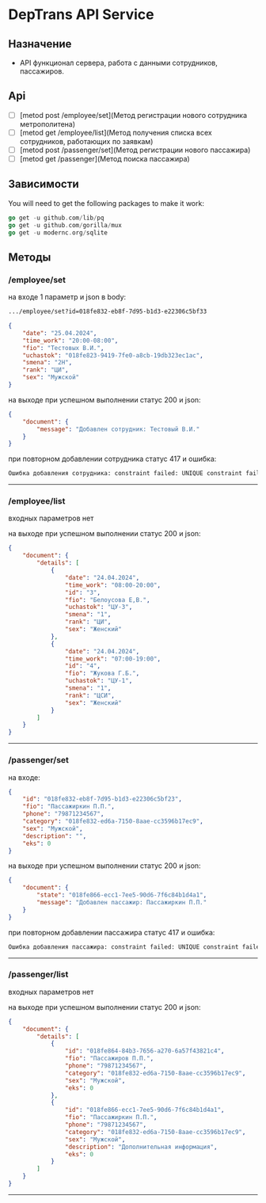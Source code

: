 # DepTrans API Service

## Назначение

- API функционал сервера, работа с данными сотрудников, пассажиров.

## Api

- [ ] [metod post /employee/set](Метод регистрации нового сотрудника метрополитена)
- [ ] [metod get  /employee/list](Метод получения списка всех сотрудников, работающих по заявкам)
- [ ] [metod post /passenger/set](Метод регистрации нового пассажира)
- [ ] [metod get  /passenger](Метод поиска пассажира)

## Зависимости

You will need to get the following packages to make it work:

```go
go get -u github.com/lib/pq
go get -u github.com/gorilla/mux
go get -u modernc.org/sqlite
```

## Методы

### /employee/set

на входе 1 параметр и json в body:

```txt
.../employee/set?id=018fe832-eb8f-7d95-b1d3-e22306c5bf33
```

```json
{
    "date": "25.04.2024",
    "time_work": "20:00-08:00",
    "fio": "Тестовых В.И.",
    "uchastok": "018fe823-9419-7fe0-a8cb-19db323ec1ac",
    "smena": "2Н",
    "rank": "ЦИ",
    "sex": "Мужской"
}
```

на выходе при успешном выполнении статус 200 и json:

```json
{
    "document": {
        "message": "Добавлен сотрудник: Тестовый В.И."
    }
}
```

при повторном добавлении сотрудника статус 417 и ошибка:

```txt
Ошибка добавления сотрудника: constraint failed: UNIQUE constraint failed: employees.id (1555)
```

--------------------------------------------

### /employee/list

входных параметров нет

на выходе при успешном выполнении статус 200 и json:

```json
{
    "document": {
        "details": [
            {
                "date": "24.04.2024",
                "time_work": "08:00-20:00",
                "id": "3",
                "fio": "Белоусова Е,В.",
                "uchastok": "ЦУ-3",
                "smena": "1",
                "rank": "ЦИ",
                "sex": "Женский"
            },
            {
                "date": "24.04.2024",
                "time_work": "07:00-19:00",
                "id": "4",
                "fio": "Жукова Г.Б.",
                "uchastok": "ЦУ-1",
                "smena": "1",
                "rank": "ЦСИ",
                "sex": "Женский"
            }
        ]
    }
}
```

--------------------------------------------

### /passenger/set

на входе:

```json
{
    "id": "018fe832-eb8f-7d95-b1d3-e22306c5bf23",
    "fio": "Пассажиркин П.П.",
    "phone": "79871234567",
    "category": "018fe832-ed6a-7150-8aae-cc3596b17ec9",
    "sex": "Мужской",
    "description": "",
    "eks": 0
}
```

на выходе при успешном выполнении статус 200 и json:

```json
{
    "document": {
        "state": "018fe866-ecc1-7ee5-90d6-7f6c84b1d4a1",
        "message": "Добавлен пассажир: Пассажиркин П.П."
    }
}
```

при повторном добавлении пассажира статус 417 и ошибка:

```txt
Ошибка добавления пассажира: constraint failed: UNIQUE constraint failed: passengers.fio, passengers.phone (2067)
```

--------------------------------------------

### /passenger/list

входных параметров нет

на выходе при успешном выполнении статус 200 и json:

```json
{
    "document": {
        "details": [
            {
                "id": "018fe864-84b3-7656-a270-6a57f43821c4",
                "fio": "Пассажиров П.П.",
                "phone": "79871234567",
                "category": "018fe832-ed6a-7150-8aae-cc3596b17ec9",
                "sex": "Мужской",
                "eks": 0
            },
            {
                "id": "018fe866-ecc1-7ee5-90d6-7f6c84b1d4a1",
                "fio": "Пассажиркин П.П.",
                "phone": "79871234567",
                "category": "018fe832-ed6a-7150-8aae-cc3596b17ec9",
                "sex": "Мужской",
                "description": "Дополнительная информация",
                "eks": 0
            }
        ]
    }
}
```

--------------------------------------------
